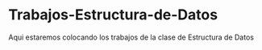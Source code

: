 # Trabajos-Estructura-de-Datos
Aqui estaremos colocando los trabajos de la clase de Estructura de Datos
